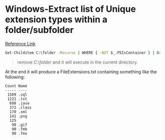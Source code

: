 # Windows-Extract list of Unique extension types within a folder/subfolder

[Reference Link](https://superuser.com/questions/397943/how-to-extract-a-complete-list-of-extension-types-within-a-directory)

```bat
Get-Childitem C:\folder -Recurse | WHERE { -NOT $_.PSIsContainer } | Group Extension -NoElement | Sort Count -Desc > FileExtensions.txt
```

>  remove *C:\folder* and it will execute in the current directory.

At the end it will produce a FileExtensions.txt containing something like the following:

```
Count Name                     
----- ----                     
 1509 .sql                     
 1221 .txt                     
  608 .java                    
  372 .class                   
  170 .xml                     
  141 .png                     
  125                          
   98 .gif                     
   90 .fmb                     
   90 .fmx                     
```
